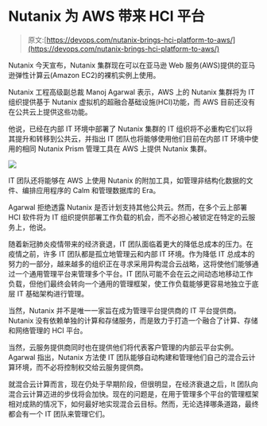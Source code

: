 # Nutanix 为 AWS 带来 HCI 平台

> 原文:[https://devops.com/nutanix-brings-hci-platform-to-aws/](https://devops.com/nutanix-brings-hci-platform-to-aws/)

Nutanix 今天宣布，Nutanix 集群现在可以在亚马逊 Web 服务(AWS)提供的亚马逊弹性计算云(Amazon EC2)的裸机实例上使用。

Nutanix 工程高级副总裁 Manoj Agarwal 表示，AWS 上的 Nutanix 集群将为 IT 组织提供基于 Nutanix 虚拟机的超融合基础设施(HCI)功能，而 AWS 目前还没有在公共云上提供这些功能。

他说，已经在内部 IT 环境中部署了 Nutanix 集群的 IT 组织将不必重构它们以将其提升和转移到公共云，并指出 IT 团队也将能够使用他们目前在内部 IT 环境中使用的相同 Nutanix Prism 管理工具在 AWS 上提供 Nutanix 集群。

![](../Images/b247bab8bcc5067ed4dada9232cedc33.png)

IT 团队还将能够在 AWS 上使用 Nutanix 的附加工具，如管理非结构化数据的文件、编排应用程序的 Calm 和管理数据库的 Era。

Agarwal 拒绝透露 Nutanix 是否计划支持其他公共云。然而，在多个云上部署 HCI 软件将为 IT 组织提供部署工作负载的机会，而不必担心被锁定在特定的云服务上，他说。

随着新冠肺炎疫情带来的经济衰退，IT 团队面临着更大的降低总成本的压力。在疫情之前，许多 IT 团队都是孤立地管理云和内部 IT 环境。作为降低 IT 总成本的努力的一部分，越来越多的组织正在寻求采用异构混合云战略，这将使他们能够通过一个通用管理平台来管理多个平台。IT 团队可能不会在云之间动态地移动工作负载，但他们最终会转向一个通用的管理框架，使工作负载能够更容易地独立于底层 IT 基础架构进行管理。

当然，Nutanix 并不是唯一一家旨在成为管理平台提供商的 IT 平台提供商。Nutanix 没有依赖单独的计算和存储服务，而是致力于打造一个融合了计算、存储和网络管理的 HCI 平台。

当然，云服务提供商同时也在提供他们将代表客户管理的内部云平台实例。Agarwal 指出，Nutanix 方法使 IT 团队能够自动构建和管理他们自己的混合云计算环境，而不必将控制权交给云服务提供商。

就混合云计算而言，现在仍处于早期阶段，但很明显，在经济衰退之后，It 团队向混合云计算迈进的步伐将会加快。现在的问题是，在用于管理多个平台的管理框架相对成熟的情况下，如何最好地实现混合云目标。然而，无论选择哪条道路，最终都会有一个 IT 团队来管理它们。